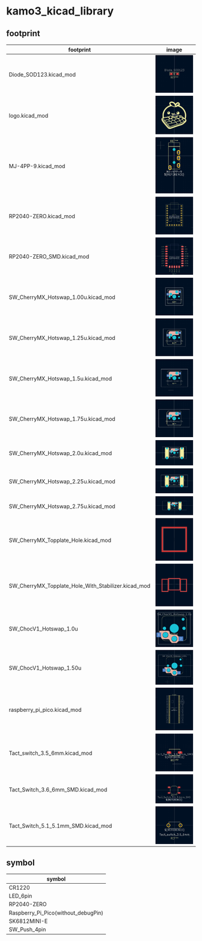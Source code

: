 # kamo3_kicad_library

## footprint

| footprint | image |
| ----| ---- |
| Diode_SOD123.kicad_mod | ![Diode_SOD123](./pic/Diode_SOD123.png) |
| logo.kicad_mod | ![logo](./pic/logo.png)|
| MJ-4PP-9.kicad_mod | ![MJ-4PP-9](./pic/MJ-4PP-9.png) |
| RP2040-ZERO.kicad_mod | ![RP2040-ZERO.kicad_mod](./pic/RP2040-ZERO.png) |
| RP2040-ZERO_SMD.kicad_mod | ![RP2040-ZERO_SMD](./pic/RP2040-ZERO_SMD.png) |
| SW_CherryMX_Hotswap_1.00u.kicad_mod | ![SW_CherryMX_Hotswap_1.00u](./pic/SW_CherryMX_Hotswap_1.00u.png) |
| SW_CherryMX_Hotswap_1.25u.kicad_mod | ![SW_CherryMX_Hotswap_1.25u](./pic/SW_CherryMX_Hotswap_1.25u.png) |
| SW_CherryMX_Hotswap_1.5u.kicad_mod | ![SW_CherryMX_Hotswap_1.50u](./pic/SW_CherryMX_Hotswap_1.50u.png) |
| SW_CherryMX_Hotswap_1.75u.kicad_mod | ![SW_CherryMX_Hotswap_1.75u](./pic/SW_CherryMX_Hotswap_1.75u.png) |
| SW_CherryMX_Hotswap_2.0u.kicad_mod | ![SW_CherryMX_Hotswap_2.00u](./pic/SW_CherryMX_Hotswap_2.00u.png) |
| SW_CherryMX_Hotswap_2.25u.kicad_mod | ![SW_CherryMX_Hotswap_2.25u](./pic/SW_CherryMX_Hotswap_2.25u.png) |
| SW_CherryMX_Hotswap_2.75u.kicad_mod | ![SW_CherryMX_Hotswap_2.75u](./pic/SW_CherryMX_Hotswap_2.75u.png) |
| SW_CherryMX_Topplate_Hole.kicad_mod | ![SW_CherryMX_Topplate_Hole](./pic/SW_CherryMX_Topplate_Hole.png) |
| SW_CherryMX_Topplate_Hole_With_Stabilizer.kicad_mod | ![SW_CherryMX_Topplate_Hole_With_Stabilizer](./pic/SW_CherryMX_Topplate_Hole_With_Stabilizer.png) |
| SW_ChocV1_Hotswap_1.0u | ![SW_ChocV1_Hotswap_1.0u](./pic/SW_ChocV1_Hotswap_1.0u.png) |
| SW_ChocV1_Hotswap_1.50u | ![SW_ChocV1_Hotswap_1.50u](./pic/SW_ChocV1_Hotswap_1.50u.png) |
| raspberry_pi_pico.kicad_mod | ![raspberry_pi_pico](./pic/raspberry_pi_pico.png) |
| Tact_switch_3.5_6mm.kicad_mod | ![Tact_switch_3.5_6mm](./pic/Tact_switch_3.5_6mm.png) |
| Tact_Switch_3.6_6mm_SMD.kicad_mod | ![Tact_Switch_3.6_6mm_SMD](./pic/Tact_Switch_3.6_6mm_SMD.png) |
| Tact_Switch_5.1_5.1mm_SMD.kicad_mod | ![Tact_Switch_5.1_5.1mm_SMD](./pic/Tact_Switch_5.1_5.1mm_SMD.png) |

## symbol

| symbol |
| ---- |
| CR1220 |
| LED_6pin |
| RP2040-ZERO |
| Raspberry_Pi_Pico(without_debugPin) |
| SK6812MINI-E |
| SW_Push_4pin |
